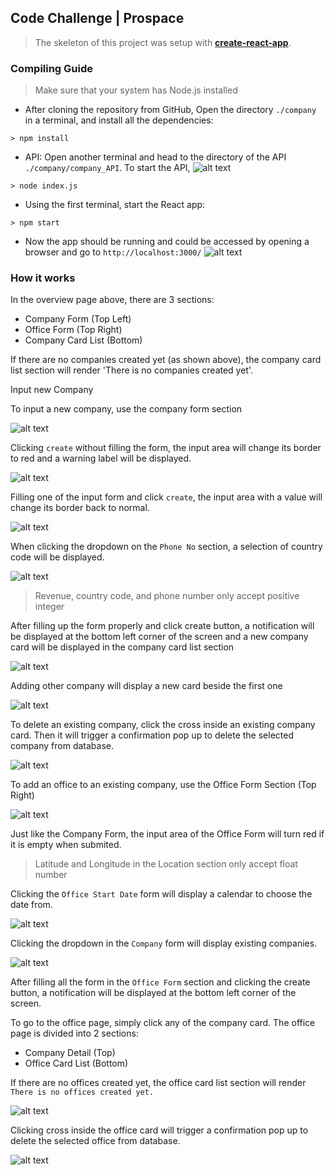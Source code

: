## Code Challenge | Prospace
>The skeleton of this project was setup with **[create-react-app](https://github.com/facebook/create-react-app)**.
### Compiling Guide
>Make sure that your system has Node.js installed

* After cloning the repository from GitHub, Open the directory `./company` in a terminal, and install all the dependencies:
 ```
 > npm install
 ```
 * API: Open another terminal and head to the directory of the API `./company/company_API`. To start the API, 
 ![alt text](https://github.com/vheres/Company/blob/master/images/node.png)
 ```
 > node index.js
 ```
* Using the first terminal, start the React app:
```
> npm start
```
* Now the app should be running and could be accessed by opening a browser and go to `http://localhost:3000/`
![alt text](https://github.com/vheres/Company/blob/master/images/overviewpage.png)
### How it works
In the overview page above, there are 3 sections:
* Company Form (Top Left)
* Office Form (Top Right)
* Company Card List (Bottom)

If there are no companies created yet (as shown above), the company card list section will render 'There is no companies created yet'.

Input new Company

To input a new company, use the company form section

![alt text](https://github.com/vheres/Company/blob/master/images/emptyinput.png)

Clicking `create` without filling the form, the input area will change its border to red and a warning label will be displayed.

![alt text](https://github.com/vheres/Company/blob/master/images/emptyinput.png)

Filling one of the input form and click `create`, the input area with a value will change its border back to normal.

![alt text](https://github.com/vheres/Company/blob/master/images/input1.png)

When clicking the dropdown on the `Phone No` section, a selection of country code will be displayed.

![alt text](https://github.com/vheres/Company/blob/master/images/countrycode.png)

> Revenue, country code, and phone number only accept positive integer

After filling up the form properly and click create button, a notification will be displayed at the bottom left corner of the screen and a new company card will be displayed in the company card list section

![alt text](https://github.com/vheres/Company/blob/master/images/insertcompany.png)

Adding other company will display a new card beside the first one

![alt text](https://github.com/vheres/Company/blob/master/images/insertcompany2.png)

To delete an existing company, click the cross inside an existing company card. Then it will trigger a confirmation pop up to delete the selected company from database.

![alt text](https://github.com/vheres/Company/blob/master/images/insertcompany2.png)

To add an office to an existing company, use the Office Form Section (Top Right)

![alt text](https://github.com/vheres/Company/blob/master/images/insertcompany2.png)

Just like the Company Form, the input area of the Office Form will turn red if it is empty when submited.

> Latitude and Longitude in the Location section only accept float number

Clicking the `Office Start Date` form will display a calendar to choose the date from.

![alt text](https://github.com/vheres/Company/blob/master/images/insertcompany2.png)

Clicking the dropdown in the `Company` form will display existing companies.

![alt text](https://github.com/vheres/Company/blob/master/images/insertcompany2.png)

After filling all the form in the `Office Form` section and clicking the create button, a notification will be displayed at the bottom left corner of the screen.

To go to the office page, simply click any of the company card. The office page is divided into 2 sections: 
* Company Detail (Top)
* Office Card List (Bottom)

If there are no offices created yet, the office card list section will render `There is no offices created yet.`

![alt text](https://github.com/vheres/Company/blob/master/images/insertcompany2.png)

Clicking cross inside the office card will trigger a confirmation pop up to delete the selected office from database.

![alt text](https://github.com/vheres/Company/blob/master/images/insertcompany2.png)
